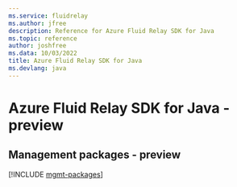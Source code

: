 ```yaml
---
ms.service: fluidrelay
ms.author: jfree
description: Reference for Azure Fluid Relay SDK for Java
ms.topic: reference
author: joshfree
ms.data: 10/03/2022
title: Azure Fluid Relay SDK for Java
ms.devlang: java
---
```

# Azure Fluid Relay SDK for Java - preview

## Management packages - preview
[!INCLUDE [mgmt-packages](fluid-relay-mgmt-index.md)]